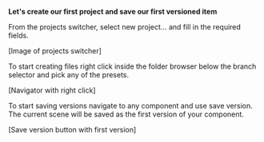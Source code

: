**Let's create our first project and save our first versioned item**


From the projects switcher, select new project… and fill in the required fields.

[Image of projects switcher]

To start creating files right click inside the folder browser below the branch selector and pick any of the presets.

[Navigator with right click]

To start saving versions navigate to any component and use save version.
The current scene will be saved as the first version of your component.

[Save version button with first version]


    
